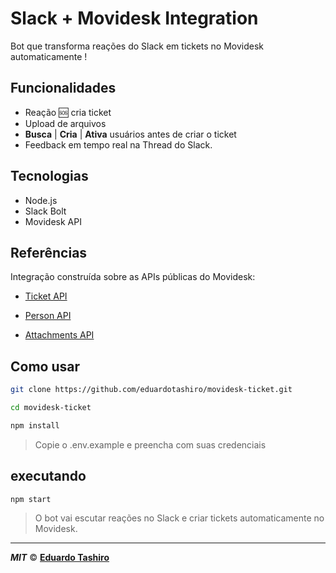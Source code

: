 # Slack + Movidesk Integration

Bot que transforma reações do Slack em tickets no Movidesk automaticamente !

## Funcionalidades
-  Reação 🆘 cria ticket
-  Upload de arquivos 
-  **Busca** | **Cria** | **Ativa** usuários antes de criar o ticket
-  Feedback em tempo real na Thread do Slack.

## Tecnologias
- Node.js 
- Slack Bolt
- Movidesk API

## Referências

Integração construída sobre as APIs públicas do Movidesk:  

- [Ticket API](https://atendimento.movidesk.com/kb/pt-br/article/256/movidesk-ticket-api)  

- [Person API](https://atendimento.movidesk.com/kb/pt-br/article/189/movidesk-person-api)  

- [Attachments API](https://atendimento.movidesk.com/kb/pt-br/article/518585/api-de-anexos)


## Como usar 
```bash
git clone https://github.com/eduardotashiro/movidesk-ticket.git

cd movidesk-ticket

npm install
```
> Copie o .env.example e preencha com suas credenciais

## executando

```
npm start
```
>O bot vai escutar reações no Slack e criar tickets automaticamente no Movidesk.

---

***MIT*** © **[Eduardo Tashiro](https://github.com/eduardotashiro)**